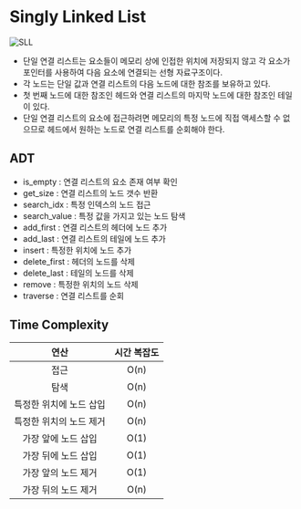 # Singly Linked List

![SLL](https://github.com/toutelajourn6e/Data_Structures-Algorithms/assets/118504009/f5fd66b5-2e23-4d69-be93-441e032ab6fe)

* 단일 연결 리스트는 요소들이 메모리 상에 인접한 위치에 저장되지 않고 각 요소가 포인터를 사용하여 다음 요소에 연결되는 선형 자료구조이다.
* 각 노드는 단일 값과 연결 리스트의 다음 노드에 대한 참조를 보유하고 있다.
* 첫 번째 노드에 대한 참조인 헤드와 연결 리스트의 마지막 노드에 대한 참조인 테일이 있다.
* 단일 연결 리스트의 요소에 접근하려면 메모리의 특정 노드에 직접 액세스할 수 없으므로 헤드에서 원하는 노드로 연결 리스트를 순회해야 한다.

## ADT

* is_empty : 연결 리스트의 요소 존재 여부 확인
* get_size : 연결 리스트의 노드 갯수 반환
* search_idx : 특정 인덱스의 노드 접근
* search_value : 특정 값을 가지고 있는 노드 탐색
* add_first : 연결 리스트의 헤더에 노드 추가
* add_last : 연결 리스트의 테일에 노드 추가
* insert : 특정한 위치에 노드 추가
* delete_first : 헤더의 노드를 삭제
* delete_last : 테일의 노드를 삭제
* remove : 특정한 위치의 노드 삭제
* traverse : 연결 리스트를 순회

## Time Complexity

|      연산       | 시간 복잡도 |
|:-------------:|:------:|
|      접근       |  O(n)  |
|      탐색       |  O(n)  |
| 특정한 위치에 노드 삽입 |  O(n)  |
| 특정한 위치의 노드 제거 |  O(n)  |
|  가장 앞에 노드 삽입  |  O(1)  |
|  가장 뒤에 노드 삽입  |  O(1)  |
|  가장 앞의 노드 제거  |  O(1)  |
|  가장 뒤의 노드 제거  |  O(n)  |

